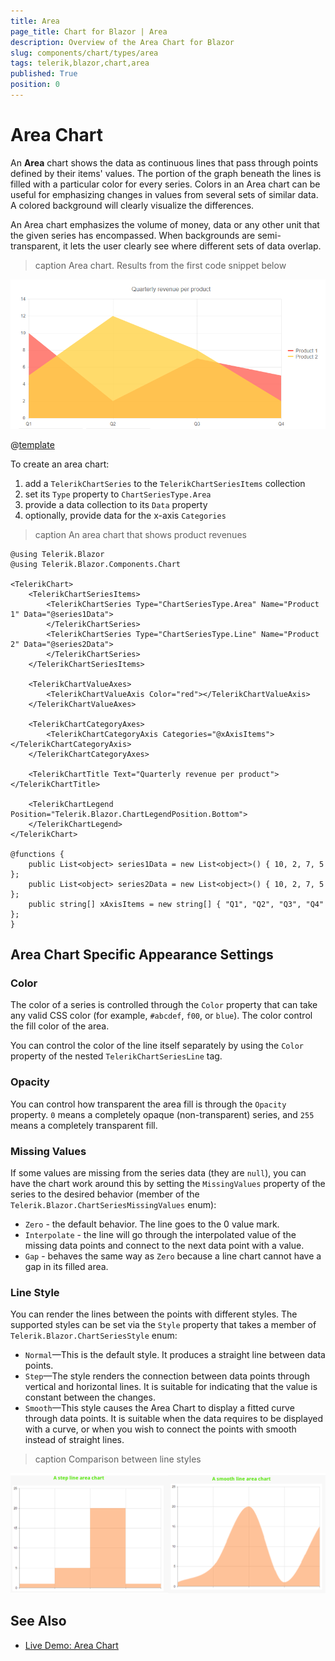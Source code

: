 ```yaml
---
title: Area
page_title: Chart for Blazor | Area
description: Overview of the Area Chart for Blazor
slug: components/chart/types/area
tags: telerik,blazor,chart,area
published: True
position: 0
---
```


# Area Chart

An **Area** chart shows the data as continuous lines that pass through points defined by their items' values. The portion of the graph beneath the lines is filled with a particular color for every series. Colors in an Area chart can be useful for emphasizing changes in values from several sets of similar data. A colored background will clearly visualize the differences.


An Area chart emphasizes the volume of money, data or any other unit that the given series has encompassed. When backgrounds are semi-transparent, it lets the user clearly see where different sets of data overlap.

>caption Area chart.  Results from the first code snippet below

![](images/basic-area-chart.png)

@[template](/_contentTemplates/chart/link-to-basics.md#understand-basics-and-databinding-first)

To create an area chart:

1. add a `TelerikChartSeries` to the `TelerikChartSeriesItems` collection
2. set its `Type` property to `ChartSeriesType.Area`
3. provide a data collection to its `Data` property
4. optionally, provide data for the x-axis `Categories`


>caption An area chart that shows product revenues

````CSHTML
@using Telerik.Blazor
@using Telerik.Blazor.Components.Chart

<TelerikChart>
	<TelerikChartSeriesItems>
		<TelerikChartSeries Type="ChartSeriesType.Area" Name="Product 1" Data="@series1Data">
		</TelerikChartSeries>
		<TelerikChartSeries Type="ChartSeriesType.Line" Name="Product 2" Data="@series2Data">
		</TelerikChartSeries>
	</TelerikChartSeriesItems>

	<TelerikChartValueAxes>
		<TelerikChartValueAxis Color="red"></TelerikChartValueAxis>
	</TelerikChartValueAxes>

	<TelerikChartCategoryAxes>
		<TelerikChartCategoryAxis Categories="@xAxisItems"></TelerikChartCategoryAxis>
	</TelerikChartCategoryAxes>

	<TelerikChartTitle Text="Quarterly revenue per product"></TelerikChartTitle>

	<TelerikChartLegend Position="Telerik.Blazor.ChartLegendPosition.Bottom">
	</TelerikChartLegend>
</TelerikChart>

@functions {
	public List<object> series1Data = new List<object>() { 10, 2, 7, 5 };
	public List<object> series2Data = new List<object>() { 10, 2, 7, 5 };
	public string[] xAxisItems = new string[] { "Q1", "Q2", "Q3", "Q4" };
}
````


## Area Chart Specific Appearance Settings

### Color

The color of a series is controlled through the `Color` property that can take any valid CSS color (for example, `#abcdef`, `f00`, or `blue`). The color control the fill color of the area.

You can control the color of the line itself separately by using the `Color` property of the nested `TelerikChartSeriesLine` tag.

### Opacity

You can control how transparent the area fill is through the `Opacity` property. `0` means a completely opaque (non-transparent) series, and `255` means a completely transparent fill.

### Missing Values

If some values are missing from the series data (they are `null`), you can have the chart work around this by setting the `MissingValues` property of the series to the desired behavior (member of the `Telerik.Blazor.ChartSeriesMissingValues` enum):

* `Zero` - the default behavior. The line goes to the 0 value mark.
* `Interpolate` - the line will go through the interpolated value of the missing data points and connect to the next data point with a value.
* `Gap` - behaves the same way as `Zero` because a line chart cannot have a gap in its filled area.


### Line Style

You can render the lines between the points with different styles. The supported styles can be set via the `Style` property that takes a member of `Telerik.Blazor.ChartSeriesStyle` enum:

* `Normal`—This is the default style. It produces a straight line between data points.
* `Step`—The style renders the connection between data points through vertical and horizontal lines. It is suitable for indicating that the value is constant between the changes.
* `Smooth`—This style causes the Area Chart to display a fitted curve through data points. It is suitable when the data requires to be displayed with a curve, or when you wish to connect the points with smooth instead of straight lines.

>caption Comparison between line styles

![](images/area-chart-step-and-smooth.png)


## See Also

  * [Live Demo: Area Chart](https://demos.telerik.com/blazor-ui/chart/area-chart)
